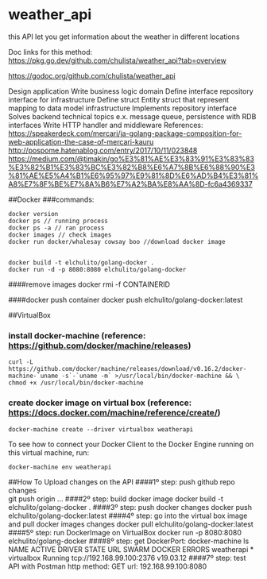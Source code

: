 # weather_api
this API let you get information about the weather in different locations

Doc links for this method: 
https://pkg.go.dev/github.com/chulista/weather_api?tab=overview 

https://godoc.org/github.com/chulista/weather_api


Design
application
Write business logic
domain
Define interface
repository interface for infrastructure
Define struct
Entity struct that represent mapping to data model
infrastructure
Implements repository interface
Solves backend technical topics
e.x. message queue, persistence with RDB
interfaces
Write HTTP handler and middleware
References:
https://speakerdeck.com/mercari/ja-golang-package-composition-for-web-application-the-case-of-mercari-kauru
http://pospome.hatenablog.com/entry/2017/10/11/023848
https://medium.com/@timakin/go%E3%81%AE%E3%83%91%E3%83%83%E3%82%B1%E3%83%BC%E3%82%B8%E6%A7%8B%E6%88%90%E3%81%AE%E5%A4%B1%E6%95%97%E9%81%8D%E6%AD%B4%E3%81%A8%E7%8F%BE%E7%8A%B6%E7%A2%BA%E8%AA%8D-fc6a4369337



##Docker
###commands:

    docker version 
    docker ps // running process
    docker ps -a // ran process
    docker images // check images
    docker run docker/whalesay cowsay boo //download docker image


    docker build -t elchulito/golang-docker .
    docker run -d -p 8080:8080 elchulito/golang-docker


####remove images
    docker rmi -f CONTAINERID
    
####docker push container
    docker push elchulito/golang-docker:latest

##VirtualBox
### install docker-machine (reference: https://github.com/docker/machine/releases)
    curl -L https://github.com/docker/machine/releases/download/v0.16.2/docker-machine-`uname -s`-`uname -m` >/usr/local/bin/docker-machine && \
    chmod +x /usr/local/bin/docker-machine

### create docker image on virtual box (reference: https://docs.docker.com/machine/reference/create/)
    docker-machine create --driver virtualbox weatherapi
    
To see how to connect your Docker Client to the Docker Engine running on this virtual machine, run: 

    docker-machine env weatherapi


##How To Upload changes on the API
####1º step: push github repo changes    
    git push origin ...
####2º step: build docker image
    docker build -t elchulito/golang-docker .
####3º step: push docker changes
     docker push elchulito/golang-docker:latest
####4º step: go into the virtual box image and pull docker images changes
    docker pull elchulito/golang-docker:latest
####5º step: run DockerImage on VirtualBox
    docker run -p 8080:8080 elchulito/golang-docker
####8º step: get DockerPort:
    docker-machine ls
    NAME         ACTIVE   DRIVER       STATE     URL                         SWARM   DOCKER      ERRORS
    weatherapi   *        virtualbox   Running   tcp://192.168.99.100:2376           v19.03.12
####7º step: test API with Postman
    http method: GET
    url: 192.168.99.100:8080
    